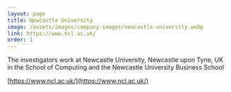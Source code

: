 ```yaml
---
layout: page
title: Newcastle University
image: /assets/images/company-images/newcastle-university.webp
link: https://www.ncl.ac.uk/
order: 1
---
```

The investigators work at Newcastle University, Newcastle upon Tyne, UK in the School of Computing and the Newcastle University Business School

[https://www.ncl.ac.uk/](https://www.ncl.ac.uk/)